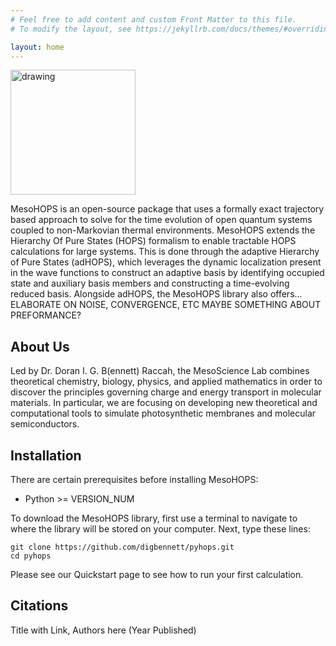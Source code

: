 ```yaml
---
# Feel free to add content and custom Front Matter to this file.
# To modify the layout, see https://jekyllrb.com/docs/themes/#overriding-theme-defaults

layout: home
---
```


<img src="https://static.wixstatic.com/media/8848f1_c606880a315245bdb81af81017dd1cf2~mv2.png/v1/fill/w_298,h_260,al_c,q_85,usm_4.00_1.00_0.00,enc_auto/MesoHOPS_Logo-01.png" alt="drawing" width="200"/>

MesoHOPS is an open-source package that uses a formally exact trajectory based approach to solve for the time evolution of open quantum systems coupled to non-Markovian thermal environments. MesoHOPS extends the Hierarchy Of Pure States (HOPS) formalism to enable tractable HOPS calculations for large systems. This is done through the adaptive Hierarchy of Pure States (adHOPS), which leverages the dynamic localization present in the wave functions to construct an adaptive basis by identifying occupied state and auxiliary basis members and constructing a time-evolving reduced basis. Alongside adHOPS, the MesoHOPS library also offers... ELABORATE ON NOISE, CONVERGENCE, ETC MAYBE SOMETHING ABOUT PREFORMANCE?


<h2> About Us </h2>

Led by Dr. Doran I. G. B(ennett) Raccah, the MesoScience Lab combines theoretical chemistry, biology, physics, and applied mathematics in order to discover the principles governing charge and energy transport in molecular materials. In particular, we are focusing on developing new theoretical and computational tools to simulate photosynthetic membranes and molecular semiconductors.

<h2> Installation </h2>

There are certain prerequisites before installing MesoHOPS:
* Python >= VERSION_NUM

To download the MesoHOPS library, first use a terminal to navigate to where the library will be stored on your computer. Next, type these lines:
```
git clone https://github.com/digbennett/pyhops.git
cd pyhops
``` 

Please see our Quickstart page to see how to run your first calculation.

<h2> Citations </h2>

Title with Link, Authors here (Year Published)